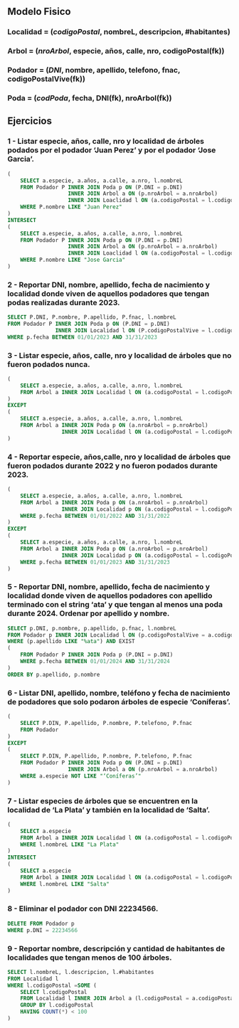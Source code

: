 ## Modelo Fisico

### Localidad = (*codigoPostal*, nombreL, descripcion, #habitantes)
### Arbol = (*nroArbol*, especie, años, calle, nro, codigoPostal(fk))
### Podador = (*DNI*, nombre, apellido, telefono, fnac, codigoPostalVive(fk))
### Poda = (*codPoda*, fecha, DNI(fk), nroArbol(fk))

## Ejercicios

### 1 - Listar especie, años, calle, nro y localidad de árboles podados por el podador ‘Juan Perez’ y por el podador ‘Jose Garcia’.

```sql
(
    SELECT a.especie, a.años, a.calle, a.nro, l.nombreL
    FROM Podador P INNER JOIN Poda p ON (P.DNI = p.DNI)
                   INNER JOIN Arbol a ON (p.nroArbol = a.nroArbol)
                   INNER JOIN Loaclidad l ON (a.codigoPostal = l.codigoPostal)
    WHERE P.nombre LIKE "Juan Perez"
)
INTERSECT
(
    SELECT a.especie, a.años, a.calle, a.nro, l.nombreL
    FROM Podador P INNER JOIN Poda p ON (P.DNI = p.DNI)
                   INNER JOIN Arbol a ON (p.nroArbol = a.nroArbol)
                   INNER JOIN Loaclidad l ON (a.codigoPostal = l.codigoPostal)
    WHERE P.nombre LIKE "Jose Garcia"
)
```

### 2 - Reportar DNI, nombre, apellido, fecha de nacimiento y localidad donde viven de aquellos podadores que tengan podas realizadas durante 2023.

```sql
SELECT P.DNI, P.nombre, P.apellido, P.fnac, l.nombreL
FROM Podador P INNER JOIN Poda p ON (P.DNI = p.DNI)
               INNER JOIN Localidad l ON (P.codigoPostalVive = l.codigoPostal)
WHERE p.fecha BETWEEN 01/01/2023 AND 31/31/2023
```

### 3 - Listar especie, años, calle, nro y localidad de árboles que no fueron podados nunca.

```sql
(
    SELECT a.especie, a.años, a.calle, a.nro, l.nombreL
    FROM Arbol a INNER JOIN Localidad l ON (a.codigoPostal = l.codigoPostal)
)
EXCEPT
(
    SELECT a.especie, a.años, a.calle, a.nro, l.nombreL
    FROM Arbol a INNER JOIN Poda p ON (a.nroArbol = p.nroArbol)
                 INNER JOIN Localidad l ON (a.codigoPostal = l.codigoPostal)
)
```

### 4 - Reportar especie, años,calle, nro y localidad de árboles que fueron podados durante 2022 y no fueron podados durante 2023.

```sql
(
    SELECT a.especie, a.años, a.calle, a.nro, l.nombreL
    FROM Arbol a INNER JOIN Poda p ON (a.nroArbol = p.nroArbol)
                 INNER JOIN Localidad p ON (a.codigoPostal = l.codigoPostal)
    WHERE p.fecha BETWEEN 01/01/2022 AND 31/31/2022
)
EXCEPT
(
    SELECT a.especie, a.años, a.calle, a.nro, l.nombreL
    FROM Arbol a INNER JOIN Poda p ON (a.nroArbol = p.nroArbol)
                 INNER JOIN Localidad p ON (a.codigoPostal = l.codigoPostal)
    WHERE p.fecha BETWEEN 01/01/2023 AND 31/31/2023
)
```

### 5 - Reportar DNI, nombre, apellido, fecha de nacimiento y localidad donde viven de aquellos podadores con apellido terminado con el string ‘ata’ y que tengan al menos una poda durante 2024. Ordenar por apellido y nombre.

```sql
SELECT p.DNI, p.nombre, p.apellido, p.fnac, l.nombreL
FROM Podador p INNER JOIN Localidad l ON (p.codigoPostalVive = a.codigoPostal)
WHERE (p.apellido LIKE "%ata") AND EXIST
(
    FROM Podador P INNER JOIN Poda p (P.DNI = p.DNI) 
    WHERE p.fecha BETWEEN 01/01/2024 AND 31/31/2024
)
ORDER BY p.apellido, p.nombre
```

### 6 - Listar DNI, apellido, nombre, teléfono y fecha de nacimiento de podadores que solo podaron árboles de especie ‘Coníferas’.

```sql
(
    SELECT P.DIN, P.apellido, P.nombre, P.telefono, P.fnac
    FROM Podador
)
EXCEPT
(
    SELECT P.DIN, P.apellido, P.nombre, P.telefono, P.fnac
    FROM Podador P INNER JOIN Poda p ON (P.DNI = p.DNI)
                   INNER JOIN Arbol a ON (p.nroArbol = a.nroArbol)
    WHERE a.especie NOT LIKE "‘Coníferas’"
)
```

### 7 - Listar especies de árboles que se encuentren en la localidad de ‘La Plata’ y también en la localidad de ‘Salta’.

```sql
(
    SELECT a.especie
    FROM Arbol a INNER JOIN Localidad l ON (a.codigoPostal = l.codigoPostal)
    WHERE l.nombreL LIKE "La Plata"
)
INTERSECT
(
    SELECT a.especie
    FROM Arbol a INNER JOIN Localidad l ON (a.codigoPostal = l.codigoPostal)
    WHERE l.nombreL LIKE "Salta"
)
```

### 8 - Eliminar el podador con DNI 22234566.

```sql
DELETE FROM Podador p
WHERE p.DNI = 22234566
```

### 9 - Reportar nombre, descripción y cantidad de habitantes de localidades que tengan menos de 100 árboles.

```sql
SELECT l.nombreL, l.descripcion, l.#habitantes
FROM Localidad l
WHERE l.codigoPostal =SOME (
    SELECT l.codigoPostal
    FROM Localidad l INNER JOIN Arbol a (l.codigoPostal = a.codigoPostal)
    GROUP BY l.codigoPostal
    HAVING COUNT(*) < 100
)
```
